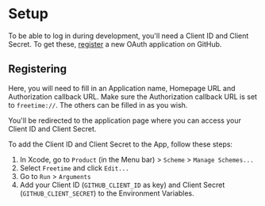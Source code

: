 # Setup

To be able to log in during development, you'll need a Client ID and Client Secret.
To get these, [register](https://github.com/settings/applications/new) a new OAuth application on GitHub.

## Registering

Here, you will need to fill in an Application name, Homepage URL and Authorization callback URL.
Make sure the Authorization callback URL is set to `freetime://`. The others can be filled in as you wish.

You'll be redirected to the application page where you can access your Client ID and Client Secret.

To add the Client ID and Client Secret to the App, follow these steps:

1. In Xcode, go to `Product` (in the Menu bar) > `Scheme` > `Manage Schemes...`
2. Select `Freetime` and click `Edit...`
3. Go to `Run` > `Arguments`
4. Add your Client ID (`GITHUB_CLIENT_ID` as key) and Client Secret (`GITHUB_CLIENT_SECRET`) to the Environment Variables.
